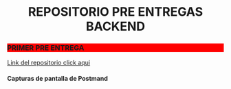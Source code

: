# <center>**REPOSITORIO PRE ENTREGAS BACKEND**</center>

### <p style="background-color:red;text-aling:center">PRIMER PRE ENTREGA</p>

[Link del repositorio click aqui](https://github.com/Pablocan86/preEntregas_Backend_Cantarin/tree/main/preEntrega1_Cantarin_Backend)

#### Capturas de pantalla de Postmand
